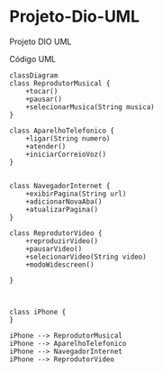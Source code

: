 # Projeto-Dio-UML
Projeto DIO UML

Código UML

    classDiagram 
    class ReprodutorMusical {
        +tocar()
        +pausar()
        +selecionarMusica(String musica)
    }

    class AparelhoTelefonico {
        +ligar(String numero)
        +atender()
        +iniciarCorreioVoz()
    }


    class NavegadorInternet {
        +exibirPagina(String url)
        +adicionarNovaAba()
        +atualizarPagina()
    }

    class ReprodutorVideo {
        +reproduzirVideo()
        +pausarVideo()
        +selecionarVideo(String video)
        +modoWidescreen()

    }

    

    class iPhone {
    }

    iPhone --> ReprodutorMusical
    iPhone --> AparelhoTelefonico
    iPhone --> NavegadorInternet
    iPhone --> ReprodutorVideo
    


